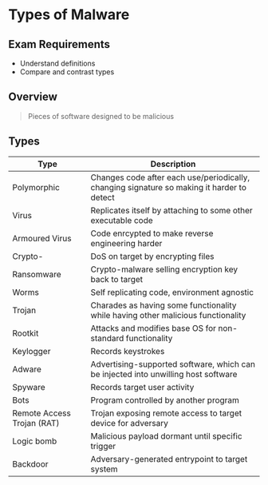 # Types of Malware

## Exam Requirements
* Understand definitions
* Compare and contrast types

## Overview
> Pieces of software designed to be malicious

## Types
| Type | Description |
| --- | --- |
| Polymorphic | Changes code after each use/periodically, changing signature so making it harder to detect |
| Virus | Replicates itself by attaching to some other executable code |
| Armoured Virus | Code enrcypted to make reverse engineering harder |
| Crypto- | DoS on target by encrypting files |
| Ransomware | Crypto-malware selling encryption key back to target |
| Worms | Self replicating code, environment agnostic |
| Trojan | Charades as having some functionality while having other malicious functionality |
| Rootkit | Attacks and modifies base OS for non-standard functionality |
| Keylogger | Records keystrokes |
| Adware | Advertising-supported software, which can be injected into unwilling host software |
| Spyware | Records target user activity |
| Bots | Program controlled by another program |
| Remote Access Trojan (RAT) | Trojan exposing remote access to target device for adversary |
| Logic bomb | Malicious payload dormant until specific trigger |
| Backdoor | Adversary-generated entrypoint to target system |
